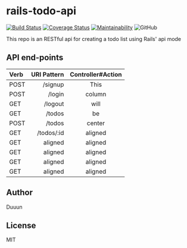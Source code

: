 # rails-todo-api
[![Build Status](https://travis-ci.org/Duuun/rails-todo-api.svg?branch=master)](https://travis-ci.org/Duuun/rails-todo-api)
[![Coverage Status](https://coveralls.io/repos/github/Duuun/rails-todo-api/badge.svg?branch=master)](https://coveralls.io/github/Duuun/rails-todo-api?branch=master)
[![Maintainability](https://api.codeclimate.com/v1/badges/4746ccb9d80923451bbe/maintainability)](https://codeclimate.com/github/Duuun/rails-todo-api/maintainability)
![GitHub](https://img.shields.io/github/license/mashape/apistatus.svg)

This repo is an RESTful api for creating a todo list using Rails' api mode

## API end-points

| Verb | URI Pattern | Controller#Action |
| :--- | ----------: | :---------------: |
| POST |     /signup |       This        |
| POST |      /login |      column       |
| GET  |     /logout |       will        |
| GET  |      /todos |        be         |
| POST |      /todos |      center       |
| GET  |  /todos/:id |      aligned      |
| GET  |     aligned |      aligned      |
| GET  |     aligned |      aligned      |
| GET  |     aligned |      aligned      |
| GET  |     aligned |      aligned      |

## Author
Duuun

## License
MIT